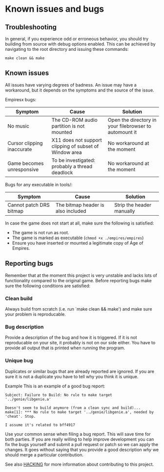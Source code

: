 # Known issues and bugs

## Troubleshooting

In general, if you experience odd or erroneous behavior, you should try building
from source with debug options enabled. This can be achieved by navigating to
the root directory and issuing these commands:
```
make clean && make
```

## Known issues

All issues have varying degrees of badness. An issue may have a workaround, but
it depends on the symptoms and the source of the issue.

Empiresx bugs:

Symptom                    | Cause                                                  | Solution
---------------------------|--------------------------------------------------------|-------------------------------------------------------
No music                   | The CD-ROM audio partition is not mounted              | Open the directory in your filebrowser to automount it
Cursor clipping inaccurate | X11 does not support clipping of subset of Window area | No workaround at the moment
Game becomes unresponsive  | To be investigated: probably a thread deadlock         | No workaround at the moment

Bugs for any executable in tools/:

Symptom                    | Cause                              | Solution
---------------------------|------------------------------------|--------------------------
Cannot patch DRS bitmap    | The bitmap header is also included | Strip the header manually

In case the game does not start at all, make sure the following is satisfied:

* The game is not run as root.
* The game is marked as executable (`chmod +x ./empires/empires`)
* Ensure you have inserted or mounted a legitimate copy of Age of Empires.

## Reporting bugs
Remember that at the moment this project is very unstable and lacks lots of
functionality compared to the original game. Before reporting bugs make sure the
following conditions are satisfied:

### Clean build
Always build from scratch (i.e. run `make clean && make') and make sure your
problem is reproducable.

### Bug description
Provide a description of the bug and how it is triggered. If it is not
reproducable on your site, it probably is not on our side either. You have to
provide all output that is printed when running the program.

### Unique bug
Duplicates or similar bugs that are already reported are ignored. If you are
sure it is not a duplicate you have to tell why you think it is unique.


Example
This is an example of a good bug report:

```
Subject: Failure to Build: No rule to make target '../genie/libgenie.a'

Doesn't seem to build anymore (from a clean sync and build)...
make[1]: *** No rule to make target '../genie/libgenie.a', needed by 'cheat'. Stop.

I assume it's related to bff4917
```

Use your common sense when filing a bug report. This will save time for both
parties. If you are really willing to help improve development you can fix the
bugs yourself and submit a pull request or patch so we can apply the changes. It
goes without saying that you provide a good description *why* we should merge a
particular contribution.

See also [HACKING](HACKING.md) for more information about contributing to this project.
